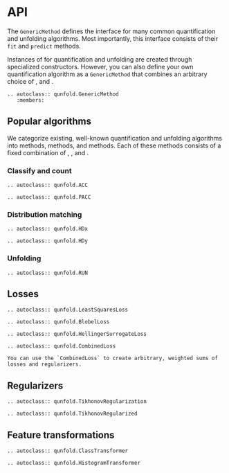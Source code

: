 # API

The `GenericMethod` defines the interface for many common quantification and unfolding algorithms. Most importantly, this interface consists of their `fit` and `predict` methods.

Instances of [](#popular-algorithms) for quantification and unfolding are created through specialized constructors. However, you can also define your own quantification algorithm as a `GenericMethod` that combines an arbitrary choice of [](#losses), [](#regularizers) and [](#feature-transformations).

```{eval-rst}
.. autoclass:: qunfold.GenericMethod
   :members:
```


## Popular algorithms

We categorize existing, well-known quantification and unfolding algorithms into [](#classify-and-count) methods, [](#distribution-matching) methods, and [](#unfolding) methods. Each of these methods consists of a fixed combination of [](#losses), [](#regularizers), and [](#feature-transformations).


### Classify and count

```{eval-rst}
.. autoclass:: qunfold.ACC

.. autoclass:: qunfold.PACC
```


### Distribution matching

```{eval-rst}
.. autoclass:: qunfold.HDx

.. autoclass:: qunfold.HDy
```


### Unfolding

```{eval-rst}
.. autoclass:: qunfold.RUN
```


## Losses

```{eval-rst}
.. autoclass:: qunfold.LeastSquaresLoss

.. autoclass:: qunfold.BlobelLoss

.. autoclass:: qunfold.HellingerSurrogateLoss

.. autoclass:: qunfold.CombinedLoss
```

```{hint}
You can use the `CombinedLoss` to create arbitrary, weighted sums of losses and regularizers.
```


## Regularizers

```{eval-rst}
.. autoclass:: qunfold.TikhonovRegularization

.. autoclass:: qunfold.TikhonovRegularized
```


## Feature transformations

```{eval-rst}
.. autoclass:: qunfold.ClassTransformer

.. autoclass:: qunfold.HistogramTransformer
```
